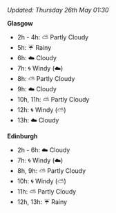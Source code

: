 *Updated: Thursday 26th May 01:30*

**Glasgow**

* 2h - 4h: :partly_sunny: Partly Cloudy
* 5h: :umbrella: Rainy
* 6h: :cloud: Cloudy
* 7h: :cyclone: Windy (:cloud:)
* 8h: :partly_sunny: Partly Cloudy
* 9h: :cloud: Cloudy
* 10h, 11h: :partly_sunny: Partly Cloudy
* 12h: :cyclone: Windy (:partly_sunny:)
* 13h: :cloud: Cloudy

**Edinburgh**

* 2h - 6h: :cloud: Cloudy
* 7h: :cyclone: Windy (:cloud:)
* 8h, 9h: :partly_sunny: Partly Cloudy
* 10h: :cyclone: Windy (:partly_sunny:)
* 11h: :partly_sunny: Partly Cloudy
* 12h, 13h: :umbrella: Rainy

